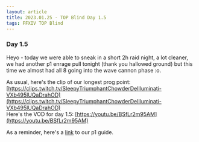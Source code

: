 ```yaml
---
layout: article
title: 2023.01.25 - TOP Blind Day 1.5
tags: FFXIV TOP Blind
---
```


### Day 1.5

Heyo - today we were able to sneak in a short 2h raid night, a lot cleaner, we had another p1 enrage pull tonight (thank you hallowed ground) but this time we almost had all 8 going into the wave cannon phase :o.

As usual, here's the clip of our longest prog point: [https://clips.twitch.tv/SleepyTriumphantChowderDeIlluminati-VXb495lUQaDrahOD](https://clips.twitch.tv/SleepyTriumphantChowderDeIlluminati-VXb495lUQaDrahOD)  
Here's the VOD for day 1.5: [https://youtu.be/BSfLr2m95AM](https://youtu.be/BSfLr2m95AM)

As a reminder, here's a [link](../ffxiv/top/p1) to our p1 guide.